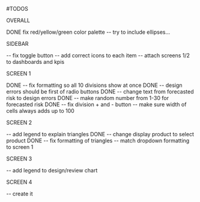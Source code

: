 #TODOS

OVERALL

DONE fix red/yellow/green color palette
-- try to include ellipses...

SIDEBAR

-- fix toggle button
-- add correct icons to each item
-- attach screens 1/2 to dashboards and kpis

SCREEN 1

DONE -- fix formatting so all 10 divisions show at once
DONE -- design errors should be first of radio buttons
DONE -- change text from forecasted risk to design errors
DONE -- make random number from 1-30 for forecasted risk
DONE -- fix division + and - button
-- make sure width of cells always adds up to 100

SCREEN 2

-- add legend to explain triangles
DONE -- change display product to select product
DONE -- fix formatting of triangles
-- match dropdown formatting to screen 1

SCREEN 3

-- add legend to design/review chart

SCREEN 4

-- create it